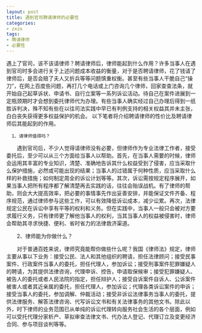 ```yaml
---
layout: post 
title: 遇到官司聘请律师的必要性
categories:
- zxzx
tags:
- 聘请律师
- 必要性
---
```


   遇上了官司，该不该请律师？聘请律师后，律师能起到什么作用？许多当事人在遇到官司时多会进行关于上述问题成本收益的衡量，对于是否聘请律师，花了钱请了律师后，是否会赔了夫人又折兵等等问题慎重权衡。甚至有些当事人干脆自己“操刀”，在网上百度些问题，再打几个电话或上门咨询几个律师，回家查查法条，就开始自己起草诉状、申请书、自行立案等一系列诉讼活动。待自己在案件进展到一定瓶颈期时才会想到委托律师代为办理。有些当事人确实经过自己办理后得到一纸胜诉判决，殊不知有些在以往司法实践中早已有判例支持的相关权益其并未主张，白白丧失获得更多权益保护的机会。
   以下笔者将介绍聘请律师的性价比及聘请律师后其能起到的作用。
　　

      1、请律师值得吗？
 

　　遇到官司后，不少人觉得请律师没有必要，但律师作为专业法律工作者，接受委托后，至少可以从三个方面给当事人以帮助。首先，在当事人需要的时候，律师会运用其丰富的专业知识，清楚、准确地告诉其什么权益受到了侵害，应当采取什么保护措施，必然或可能出现的结果；当事人的过错属于何种性质，应当采取什么样的补救措施；如何制定周全的诉讼计划等等。其次，诉讼需按规定程序展开，如果当事人把所有程序都了解清楚再去实践的话，往往会贻误战机。有了律师的帮助，则会大大提高效率，把必要的事情事先作出妥善安排，并能保证文件齐备、程序规范，通过律师参与这些工作，可以有效降低诉讼成本，减少讼累。再次，法律规定公民在诉讼中享有平等的权利和义务。但在实践中，当事人一般只会被对方要求履行义务，只有律师更了解他当事人的权利，当其当事人的权益被侵害时，律师会帮助其寻求快捷、便利、省时省力的法律救济渠道。 

　　2、律师能为你做什么？ 

　　对于普通百姓来说，律师究竟能帮你做些什么呢？我国《律师法》规定，律师主要从事以下业务：接受公民、法人和其他组织的聘请，担任法律顾问；接受民事案件、行政案件当事人的委托，担任代理人，参加诉讼；接受刑事案件犯罪嫌疑人的聘请，为其提供法律咨询，代理申诉、控告，申请取保候审；接受犯罪嫌疑人、被告人的委托或者人民法院的指定，担任辩护人；接受自诉案件自诉人、公诉案件被害人或者其近亲属的委托，担任代理人，参加诉讼；代理各类诉讼案件的申诉；接受当事人的委托，参加调解、仲裁活动；接受非诉讼法律事务当事人的委托，提供法律服务、解答法律咨询、代写诉讼文书和有关法律事务的其他文书。除此以外，时下律师的业务范围已从单纯的诉讼代理转向服务社会生活的各个层面，例如可以受托代理分家析产、草拟审查法律文书、代办法人登记、代理订立及变更经济合同、参与项目谈判等等。